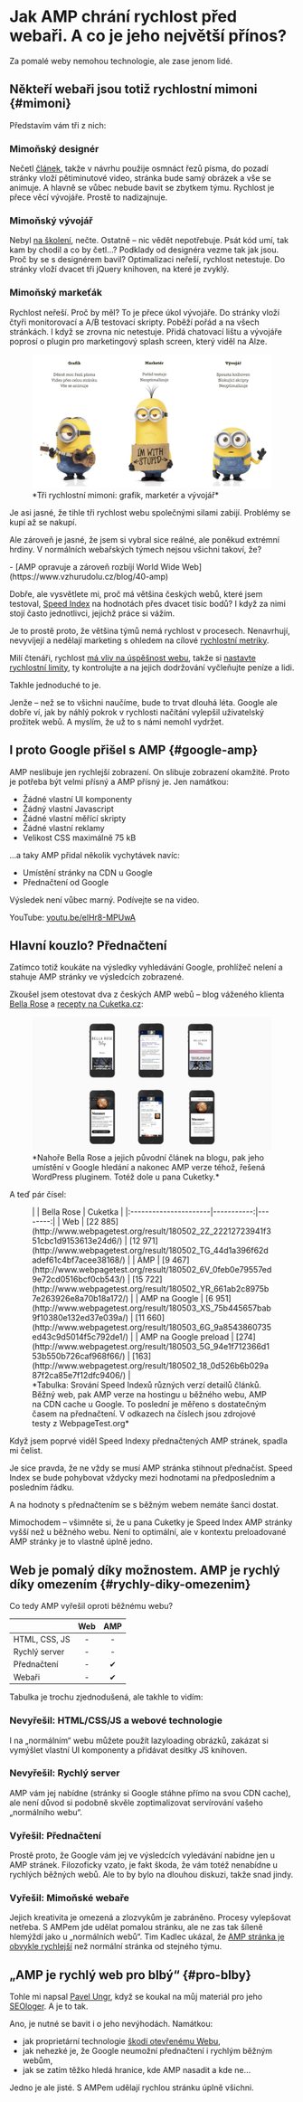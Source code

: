 # Jak AMP chrání rychlost před webaři. A co je jeho největší přínos?

Za pomalé weby nemohou technologie, ale zase jenom lidé. 

<!-- AdSnippet -->

## Někteří webaři jsou totiž rychlostní mimoni {#mimoni}

Představím vám tři z nich:

### Mimoňský designér

Nečetl [článek](https://www.vzhurudolu.cz/prirucka/rychlost-designeri), takže v návrhu použije osmnáct řezů písma, do pozadí stránky vloží pětiminutové video, stránka bude samý obrázek a vše se animuje. A hlavně se vůbec nebude bavit se zbytkem týmu. Rychlost je přece věcí vývojáře. Prostě to nadizajnuje. 

### Mimoňský vývojář

Nebyl [na školení](https://www.vzhurudolu.cz/kurzy/rychlost-nacitani), nečte. Ostatně – nic vědět nepotřebuje. Psát kód umí, tak kam by chodil a co by četl…? Podklady od designéra vezme tak jak jsou. Proč by se s designérem bavil? Optimalizaci neřeší, rychlost netestuje. Do stránky vloží dvacet tři  jQuery knihoven, na které je zvyklý. 

### Mimoňský markeťák

Rychlost neřeší. Proč by měl? To je přece úkol vývojáře. Do stránky vloží čtyři monitorovací a A/B testovací skripty. Poběží pořád a na všech stránkách. I když se zrovna nic netestuje. Přidá chatovací lištu a vývojáře poprosí o plugin pro marketingový splash screen, který viděl na Alze.

<figure>
<img src="../dist/images/original/amp-webari.jpg" alt="">
<figcaption markdown="1">    
*Tři rychlostní mimoni: grafik, marketér a vývojář*
</figcaption> 
</figure>

Je asi jasné, že tihle tři rychlost webu společnými silami zabijí. Problémy se kupí až se nakupí.

Ale zároveň je jasné, že jsem si vybral sice reálné, ale poněkud extrémní hrdiny. V normálních webařských týmech nejsou všichni takoví, že?

<div class="related" markdown="1">
- [AMP opravuje a zároveň rozbíjí World Wide Web](https://www.vzhurudolu.cz/blog/40-amp)
</div>

Dobře, ale vysvětlete mi, proč má většina českých webů, které jsem testoval, [Speed Index](metriky-rychlosti.md#SI) na hodnotách přes dvacet tisíc bodů? I když za nimi stojí často jednotlivci, jejichž práce si vážím.

Je to prostě proto, že většina týmů nemá rychlost v procesech. Nenavrhují, nevyvíjejí a nedělají marketing s ohledem na cílové [rychlostní metriky](metriky-rychlosti.md).

Milí čtenáři, rychlost [má vliv na úspěšnost webu](rychlost-nacitani-proc.md), takže si [nastavte rychlostní limity](rychlost-designeri.md), ty kontrolujte a na jejich dodržování vyčleňujte peníze a lidi. 

Takhle jednoduché to je.

<!-- AdSnippet -->

Jenže – než se to všichni naučíme, bude to trvat dlouhá léta. Google ale dobře ví, jak by náhlý pokrok v rychlosti načítání vylepšil uživatelský prožitek webů. A myslím, že už to s námi nemohl vydržet.

## I proto Google přišel s AMP {#google-amp}

AMP neslibuje jen rychlejší zobrazení. On slibuje zobrazení okamžité. Proto je potřeba být velmi přísný a AMP přísný je. Jen namátkou:

* Žádné vlastní UI komponenty
* Žádný vlastní Javascript
* Žádné vlastní měřící skripty
* Žádné vlastní reklamy
* Velikost CSS maximálně 75 kB

…a taky AMP přidal několik vychytávek navíc:

* Umístění stránky na CDN u Google
* Přednačtení od Google

Výsledek není vůbec marný. Podívejte se na video.

YouTube: [youtu.be/elHr8-MPUwA](https://www.youtube.com/watch?v=elHr8-MPUwA)

## Hlavní kouzlo? Přednačtení 

Zatímco totiž koukáte na výsledky vyhledávání Google, prohlížeč nelení a stahuje AMP stránky ve výsledcích zobrazené. 

Zkoušel jsem otestovat dva z českých AMP webů – blog váženého klienta [Bella Rose](https://atmosfera.bellarose.cz/) a [recepty na Cuketka.cz](https://recepty.cuketka.cz/):

<figure>
<img src="../dist/images/original/amp-bella-cuketka.jpg" alt="">
<figcaption markdown="1">    
*Nahoře Bella Rose a jejich původní článek na blogu, pak jeho umístění v Google hledání a nakonec AMP verze téhož, řešená WordPress pluginem. Totéž dole u pana Cuketky.*
</figcaption> 
</figure>

A teď pár čísel:

<figure>

<div class="rwd-scrollable"  markdown="1"> 
|                       | Bella Rose | Cuketka |
|:----------------------|-----------:|--------:|
| Web                   | [22 885](http://www.webpagetest.org/result/180502_2Z_22212723941f351cbc1d9153613e24d6/)     | [12 971](http://www.webpagetest.org/result/180502_TG_44d1a396f62dadef61c4bf7acee38168/)  |
| AMP                   | [9 467](http://www.webpagetest.org/result/180502_6V_0feb0e79557ed9e72cd0516bcf0cb543/)      | [15 722](http://www.webpagetest.org/result/180502_YR_661ab2c8975b7e263926e8a70b18a172/)  |
| AMP na Google         | [6 951](http://www.webpagetest.org/result/180503_XS_75b445657bab9f10380e132ed37e039a/)      | [11 660](http://www.webpagetest.org/result/180503_6G_9a8543860735ed43c9d5014f5c792de1/)  |
| AMP na Google preload | [274](http://www.webpagetest.org/result/180503_5G_94e1f712366d153b550b726caf968f66/)        | [163](http://www.webpagetest.org/result/180502_18_0d526b6b029a87f2ca85e7f12dfc9406/)     |
</div>  

<figcaption markdown="1">    
*Tabulka: Srování Speed Indexů různých verzí detailů článků. Běžný web, pak AMP verze na hostingu u běžného webu, AMP na CDN cache u Google. To poslední je měřeno s dostatečným časem na přednačtení. V odkazech na číslech jsou zdrojové testy z WebpageTest.org*
</figcaption> 

</figure>


Když jsem poprvé viděl Speed Indexy přednačtených AMP stránek, spadla mi čelist. 

Je sice pravda, že ne vždy se musí AMP stránka stihnout přednačíst. Speed Index se bude pohybovat vždycky mezi hodnotami na předposledním a posledním řádku.

A na hodnoty s přednačtením se s běžným webem nemáte šanci dostat.

Mimochodem – všimněte si, že u pana Cuketky je Speed Index AMP stránky vyšší než u běžného webu. Není to optimální, ale v kontextu preloadované AMP stránky je to vlastně úplně jedno.


## Web je pomalý díky možnostem. AMP je rychlý díky omezením {#rychly-diky-omezenim}

Co tedy AMP vyřešil oproti běžnému webu?

|               | Web | AMP |
|---------------|:---:|:---:|
| HTML, CSS, JS | -  | -  |
| Rychlý server | -  | -  |
| Přednačtení   | -  | ✔   |
| Webaři        | -  | ✔   |

Tabulka je trochu zjednodušená, ale takhle to vidím:

### Nevyřešil: HTML/CSS/JS a webové technologie

I na „normálním“ webu můžete použít lazyloading obrázků, zakázat si vymýšlet vlastní UI komponenty a přidávat desítky JS knihoven.

### Nevyřešil: Rychlý server

AMP vám jej nabídne (stránky si Google stáhne přímo na svou CDN cache), ale není důvod si podobně skvěle zoptimalizovat servírování vašeho „normálního webu“.

### Vyřešil: Přednačtení

Prostě proto, že Google vám jej ve výsledcích vyledávání nabídne jen u AMP stránek. Filozoficky vzato, je fakt škoda, že vám totéž nenabídne u rychlých běžných webů. Ale to by bylo na dlouhou diskuzi, takže snad jindy.

### Vyřešil: Mimoňské webaře

Jejich kreativita je omezená a zlozvykům je zabráněno. Procesy vylepšovat netřeba. S AMPem jde udělat pomalou stránku, ale ne zas tak šíleně hlemýždí jako u „normálních webů“. Tim Kadlec ukázal, že [AMP stránka je obvykle rychlejší](https://timkadlec.com/remembers/2018-03-19-how-fast-is-amp-really/) než normální stránka od stejného týmu.

## „AMP je rychlý web pro blbý“ {#pro-blby}

Tohle mi napsal [Pavel Ungr](http://www.pavelungr.cz/), když se koukal na můj materiál pro jeho [SEOloger](https://nazivo.seologer.cz/). A je to tak. 

Ano, je nutné se bavit i o jeho nevýhodách. Namátkou:

- jak proprietární technologie [škodí otevřenému Webu](https://www.vzhurudolu.cz/blog/40-amp),
- jak nehezké je, že Google neumožní přednačtení i rychlým běžným webům,
- jak se zatím těžko hledá hranice, kde AMP nasadit a kde ne…

Jedno je ale jisté. S AMPem udělají rychlou stránku úplně všichni. 

<!-- AdSnippet -->

